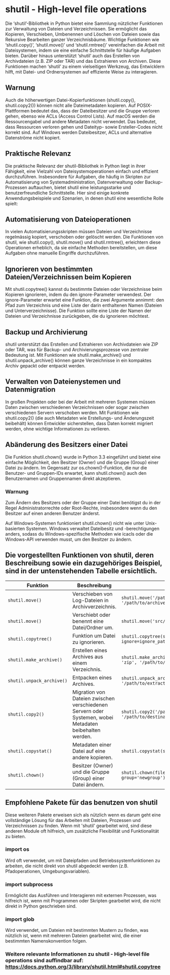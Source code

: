 # shutil - High-level file operations

Die ‘shutil’-Bibliothek in Python bietet eine Sammlung nützlicher Funktionen zur Verwaltung von Dateien und Verzeichnissen.
Sie ermöglicht das Kopieren, Verschieben, Umbenennen und Löschen von Dateien sowie das Rekursive Bearbeiten ganzer Verzeichnisbäume.
Wichtige Funktionen wie ‘shutil.copy()’, ‘shutil.move()’ und ‘shutil.rmtree()’ vereinfachen die Arbeit mit Dateisystemen, indem sie eine einfache Schnittstelle für häufige Aufgaben bieten.
Darüber hinaus unterstützt ‘shutil’ auch das Erstellen von Archivdateien (z.B. ZIP oder TAR) und das Extrahieren von Archiven.
Diese Funktionen machen ‘shutil’ zu einem vielseitigen Werkzeug, das Entwicklern hilft, mit Datei- und Ordnersystemen auf effiziente Weise zu interagieren.

## Warnung
Auch die höherwertigen Datei-Kopierfunktionen (shutil.copy(), shutil.copy2()) können nicht alle Dateimetadaten kopieren.
Auf POSIX-Plattformen bedeutet das, dass der Dateibesitzer und die Gruppe verloren gehen, ebenso wie ACLs (Access Control Lists). 
Auf macOS werden die Ressourcengabel und andere Metadaten nicht verwendet. 
Das bedeutet, dass Ressourcen verloren gehen und Dateityp- sowie Ersteller-Codes nicht korrekt sind. 
Auf Windows werden Dateibesitzer, ACLs und alternative Datenströme nicht kopiert.

## Praktische Relevanz
Die praktische Relevanz der shutil-Bibliothek in Python liegt in ihrer Fähigkeit, eine Vielzahl von Dateisystemoperationen einfach und effizient durchzuführen. Insbesondere für Aufgaben, die häufig in Skripten zur Automatisierung von Systemadministration, Datenverwaltung oder Backup-Prozessen auftauchen, bietet shutil eine leistungsstarke und benutzerfreundliche Schnittstelle. Hier sind einige konkrete Anwendungsbeispiele und Szenarien, in denen shutil eine wesentliche Rolle spielt:

## Automatisierung von Dateioperationen
In vielen Automatisierungsskripten müssen Dateien und Verzeichnisse regelmässig kopiert, verschoben oder gelöscht werden. Die Funktionen von shutil, wie shutil.copy(), shutil.move() und shutil.rmtree(), erleichtern diese Operationen erheblich, da sie einfache Methoden bereitstellen, um diese Aufgaben ohne manuelle Eingriffe durchzuführen.


## Ignorieren von bestimmten Dateien/Verzeichnissen beim Kopieren 
Mit shutil.copytree() kannst du bestimmte Dateien oder Verzeichnisse beim Kopieren ignorieren, indem du den ignore-Parameter verwendest. Der ignore-Parameter erwartet eine Funktion, die zwei Argumente annimmt: den Pfad zum Verzeichnis und eine Liste der darin enthaltenen Namen (Dateien und Unterverzeichnisse). Die Funktion sollte eine Liste der Namen der Dateien und Verzeichnisse zurückgeben, die du ignorieren möchtest.

## Backup und Archivierung
shutil unterstützt das Erstellen und Extrahieren von Archivdateien wie ZIP oder TAR, was für Backup- und Archivierungsprozesse von zentraler Bedeutung ist. Mit Funktionen wie shutil.make_archive() und shutil.unpack_archive() können ganze Verzeichnisse in ein kompaktes Archiv gepackt oder entpackt werden.

## Verwalten von Dateienystemen und Datenmigration
In großen Projekten oder bei der Arbeit mit mehreren Systemen müssen Daten zwischen verschiedenen Verzeichnissen oder sogar zwischen verschiedenen Servern verschoben werden. Mit Funktionen wie shutil.copy2() (die auch Metadaten wie Erstellungs- und Änderungszeit beibehält) können Entwickler sicherstellen, dass Daten korrekt migriert werden, ohne wichtige Informationen zu verlieren.


## Abänderung des Besitzers einer Datei
Die Funktion shutil.chown() wurde in Python 3.3 eingeführt und bietet eine einfache Möglichkeit, den Besitzer (Owner) und die Gruppe (Group) einer Datei zu ändern. Im Gegensatz zur os.chown()-Funktion, die nur die Benutzer- und Gruppen-IDs erwartet, kann shutil.chown() auch den Benutzernamen und Gruppennamen direkt akzeptieren.

### Warnung
Zum Ändern des Besitzers oder der Gruppe einer Datei benötigst du in der Regel Administratorrechte oder Root-Rechte, insbesondere wenn du den Besitzer auf einen anderen Benutzer änderst.

Auf Windows-Systemen funktioniert shutil.chown() nicht wie unter Unix-basierten Systemen. Windows verwaltet Dateibesitz und -berechtigungen anders, sodass du Windows-spezifische Methoden wie icacls oder die Windows-API verwenden musst, um den Besitzer zu ändern.

## Die vorgestellten Funktionen von shutil, deren Beschreibung sowie ein dazugehöriges Beispiel, sind in der untenstehenden Tabelle ersichtlich.

| Funktion               | Beschreibung                                  | Beispiel                                       |
|------------------------|----------------------------------------------|-----------------------------------------------|
| `shutil.move()`        | Verschieben von Log-Dateien in Archivverzeichnis.                          | `shutil.move('/path/to/logfile.log', '/path/to/archive/logfile.log')`           |
| `shutil.move()`        | Verschiebt oder benennt eine Datei/Ordner um.| `shutil.move('src/', 'dst/')`                 |
| `shutil.copytree()`      | Funktion um Datei zu ignorieren.    | `shutil.copytree(src, dst, ignore=ignore_patterns)`                 |
| `shutil.make_archive()`      | Erstellen eines Archives aus einem Verzeichnis.    | `shutil.make_archive('/path/to/backup', 'zip', '/path/to/work_dir')`                 |
| `shutil.unpack_archive()`      | Entpacken eines Archives.    | `shutil.unpack_archive('archive_name.zip', '/path/to/extract_to')`                 |
| `shutil.copy2()`      | Migration von Dateien zwischen verschiedenen Servern oder Systemen, wobei Metadaten beibehalten werden.    | `shutil.copy2('/path/to/source/file.txt', '/path/to/destination/file.txt')`                 |
| `shutil.copystat()`      | Metadaten einer Datei auf eine andere kopieren.    | `shutil.copystat(src, dst)`                 |
| `shutil.chown()`      | Besitzer (Owner) und die Gruppe (Group) einer Datei ändern.    | `shutil.chown(file_path, user='newuser', group='newgroup')`                 |


## Empfohlene Pakete für das benutzen von shutil
Diese weiteren Pakete erweisen sich als nützlich wenn es darum geht eine vollständige Lösung für das Arbeiten mit Dateien, Prozessen und Verzeichnissen zu finden. Wenn mit 'shutil' gearbeitet wird, sind diese anderen Module oft hilfreich, um zusätzliche Flexibilität und Funktionalität zu bieten.

### import os
Wird oft verwendet, um mit Dateipfaden und Betriebssystemfunktionen zu arbeiten, die nicht direkt von shutil abgedeckt werden (z.B. Pfadoperationen, Umgebungsvariablen).

### import subprocess
Ermöglicht das Ausführen und Interagieren mit externen Prozessen, was hilfreich ist, wenn mit Programmen oder Skripten gearbeitet wird, die nicht direkt in Python geschrieben sind.

### import glob
Wird verwendet, um Dateien mit bestimmten Mustern zu finden, was nützlich ist, wenn mit mehreren Dateien gearbeitet wird, die einer bestimmten Namenskonvention folgen.


### Weitere relevante Informationen zu shutil - High-level file operations sind auffindbar auf: https://docs.python.org/3/library/shutil.html#shutil.copytree 
